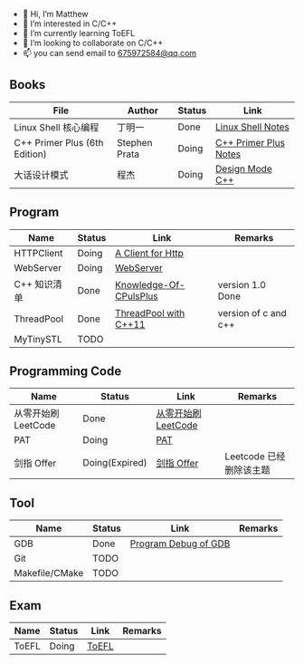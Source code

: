 
- 👋 Hi, I’m Matthew
- 👀 I’m interested in C/C++
- 🌱 I’m currently learning ToEFL
- 💞️ I’m looking to collaborate on C/C++ 
- 📫 you can send email to 675972584@qq.com

<!---
wangqinghe95/wangqinghe95 is a ✨ special ✨ repository because its `README.md` (this file) appears on your GitHub profile.
You can click the Preview link to take a look at your changes.
--->

<!--

Github profiles

https://zhuanlan.zhihu.com/p/452561674
-->

<!-- [![Top Langs](https://github-readme-stats.vercel.app/api/top-langs/?username=wangqinghe95)](https://github.com/wangqinghe95/github-readme-stats) -->
<!-- ![wangqinghe95's GitHub stats](https://github-readme-stats.vercel.app/api?username=wangqinghe95&show_icons=true&theme=tokyonight) -->

## Books
| File | Author | Status | Link |
| --- | --- | --- | --- | 
| Linux Shell 核心编程 | 丁明一 | Done | [Linux Shell Notes](https://github.com/wangqinghe95/Linux_Shell) |
| C++ Primer Plus (6th Edition) |  Stephen Prata | Doing | [C++ Primer Plus Notes](https://github.com/wangqinghe95/CPlusPlus-Primer-Plus) |
| 大话设计模式 | 程杰 | Doing | [Design Mode C++](https://github.com/wangqinghe95/Design-Mode) |

## Program
| Name | Status | Link | Remarks |
| --- | --- | --- | --- | 
| HTTPClient | Doing | [A Client for Http](https://github.com/wangqinghe95/HTTPClient) |
| WebServer | Doing | [WebServer](https://github.com/wangqinghe95/Blog-Server) |
| C++ 知识清单 | Done | [Knowledge-Of-CPulsPlus](./https://github.com/wangqinghe95/Knowledge-Of-CPlusPlus) | version 1.0 Done |
| ThreadPool | Done | [ThreadPool with C++11](https://github.com/wangqinghe95/ThreadPool) | version of c and c++ |
| MyTinySTL | TODO |  |

## Programming Code
| Name | Status | Link | Remarks |
| --- | --- | --- | --- | 
| 从零开始刷 LeetCode | Done | [从零开始刷 LeetCode ](https://github.com/wangqinghe95/Code-Leetcode) |
| PAT | Doing | [PAT](https://github.com/wangqinghe95/PAT-Code) |
| 剑指 Offer | Doing(Expired) | [剑指 Offer](https://github.com/wangqinghe95/MSOffer) | Leetcode 已经删除该主题 |


## Tool
| Name | Status | Link | Remarks |
| --- | --- | --- | --- | 
| GDB | Done | [Program Debug of GDB](https://github.com/wangqinghe95/Program-Debug) |
| Git | TODO |
| Makefile/CMake | TODO |

## Exam
| Name | Status | Link | Remarks |
| --- | --- | --- | --- | 
| ToEFL | Doing | [ToEFL](https://github.com/wangqinghe95/ToEFL) |